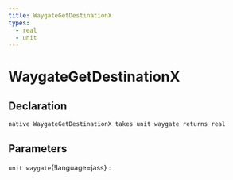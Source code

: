 ```yaml
---
title: WaygateGetDestinationX
types:
  - real
  - unit
---
```


# WaygateGetDestinationX

## Declaration

```jass
native WaygateGetDestinationX takes unit waygate returns real
```

## Parameters
`unit waygate`{!language=jass}
: 
